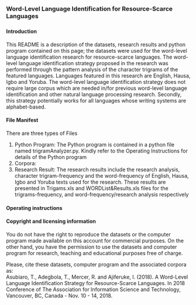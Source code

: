 # <h3>Word-Level Language Identification for Resource-Scarce Languages<h3> 
<h4>Introduction</h4>
<p>This README is a description of the datasets, research results and python program contained on this page; the datasets were used for the word-level language identification research for resource-scarce languages. The word-level language identification strategy proposed in the research was performed through the pattern analysis of the character trigrams of the featured languages. Languages featured in this research are English, Hausa, Igbo and Yoruba. The word-level language identification strategy does not require large corpus which are needed in/for previous word-level language identification and other natural language processing research. Secondly, this strategy potentially works for all languages whose writing systems are alphabet-based.</p> 
<h4>File Manifest</h4>
<p>There are three types of Files</p>
<ol>
  <li>Python Program: The Python program is contained in a python file named trigramAnalyzer.py. Kindly refer to the Operating Instructions for details of the Python program</li>
  <li>Corpora:  </li>
  <li>Research Result: The research results include the research analysis, character trigram-frequency and the word-frequency of English, Hausa, Igbo and Yoruba texts used for the research. These results are presented in Trigams.xls and WORDList&Results.xls files for the trigrams-frequency, and word-frequency/research analysis respectively</li>
</ol>
<h4>Operating instructions</h4>
<p></p>
<h4>Copyright and licensing information</h4>
<p>You do not have the right to reproduce the datasets or the computer program made available on this account for commercial purposes. On the other hand, you have the permission to use the datasets and computer program for research, teaching and educational purposes free of charge.</p>
<p>Please, cite these datasets, computer program and the associated corpora as: <br>
Asubiaro, T., Adegbola, T., Mercer, R. and Ajiferuke, I. (2018). A Word-Level Language Identification Strategy for Resource-Scarce Languages. In 2018 Conference of The Association for Information Science and Technology, Vancouver, BC, Canada - Nov. 10 - 14, 2018.</br></p>
